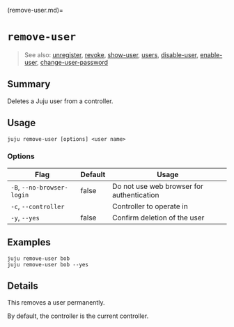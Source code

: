 (remove-user.md)=
# `remove-user`
> See also: [unregister](#unregister), [revoke](#revoke), [show-user](#show-user), [users](#users), [disable-user](#disable-user), [enable-user](#enable-user), [change-user-password](#change-user-password)

## Summary
Deletes a Juju user from a controller.

## Usage
```juju remove-user [options] <user name>```

### Options
| Flag | Default | Usage |
| --- | --- | --- |
| `-B`, `--no-browser-login` | false | Do not use web browser for authentication |
| `-c`, `--controller` |  | Controller to operate in |
| `-y`, `--yes` | false | Confirm deletion of the user |

## Examples

    juju remove-user bob
    juju remove-user bob --yes


## Details
This removes a user permanently.

By default, the controller is the current controller.